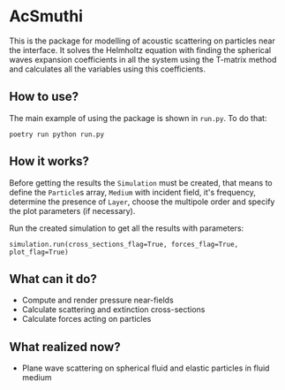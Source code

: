 ﻿# AcSmuthi
This is the package for modelling of acoustic scattering on 
particles near the interface. It solves the Helmholtz equation with finding
the spherical waves expansion coefficients in all the system using the 
T-matrix method and calculates all the variables using this coefficients.


## How to use?
The main example of using the package is shown in `run.py`. To do that:
```commandline
poetry run python run.py
```


## How it works?
Before getting the results the `Simulation` must be created, that means
to define the `Particle`s array, `Medium` with 
incident field, it's frequency, determine the presence of 
`Layer`, choose the multipole order and specify the plot 
parameters (if necessary). 

Run the created simulation to get all the results with parameters:
```
simulation.run(cross_sections_flag=True, forces_flag=True, plot_flag=True)
```


## What can it do?
* Compute and render pressure near-fields
* Calculate scattering and extinction cross-sections
* Calculate forces acting on particles

## What realized now?
* Plane wave scattering on spherical fluid and elastic particles in fluid medium


